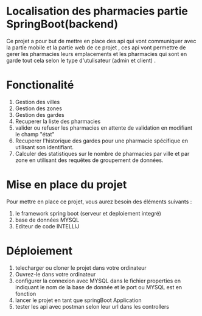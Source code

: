 # Localisation des pharmacies partie SpringBoot(backend)
Ce projet a pour but de mettre en place des api qui vont communiquer avec la partie mobile et la partie web de ce projet , ces api vont permettre de gerer les pharmacies 
leurs emplacements et les pharmacies qui sont en garde tout cela selon le type d'utulisateur (admin et client) .
# Fonctionalité
1. Gestion des villes
2. Gestion des zones
3. Gestion des gardes
4. Recuperer la liste des pharmacies
5. valider ou refuser les pharmacies en attente de validation en modifiant le champ "état"
6. Recuperer l'historique des gardes pour une pharmacie spécifique en utilisant son identifiant.
7. Calculer des statistiques sur le nombre de pharmacies par ville et par zone en utilisant des requêtes de groupement de données.
# Mise en place du projet
Pour mettre en place ce projet, vous aurez besoin des éléments suivants :
1. le framework spring boot (serveur et deploiement integré)
2. base de données MYSQL
2. Editeur de code INTELLIJ
# Déploiement
1. telecharger ou cloner le projet dans votre ordinateur
2. Ouvrez-le dans votre ordinateur
3. configurer la connexion avec MYSQL dans le fichier properties en indiquant le nom de la base de donnée et le port ou MYSQL est en fonction
4. lancer le projet en tant que springBoot Application
5. tester les api avec postman selon leur url dans les controllers
